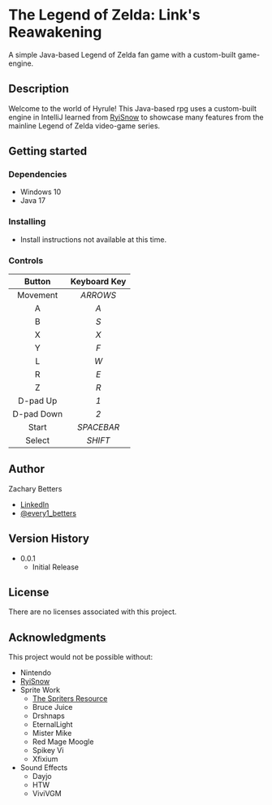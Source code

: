# The Legend of Zelda: Link's Reawakening

A simple Java-based Legend of Zelda fan game with a custom-built game-engine.

## Description

Welcome to the world of Hyrule!
This Java-based rpg uses a custom-built engine in IntelliJ learned from [RyiSnow](https://www.youtube.com/@RyiSnow) to showcase many features from the mainline Legend of Zelda video-game series. 

## Getting started

### Dependencies

* Windows 10
* Java 17

### Installing

* Install instructions not available at this time.

### Controls

| Button | Keyboard Key |
| :---: | :---: |
| Movement | *ARROWS* |
| A | *A* |
| B | *S* |
| X | *X* |
| Y | *F* |
| L | *W* |
| R | *E* |
| Z | *R* |
| D-pad Up | *1* |
| D-pad Down | *2* |
| Start | *SPACEBAR* |
| Select | *SHIFT* |

## Author

Zachary Betters
* [LinkedIn](https://www.linkedin.com/in/zachary-betters-916a74116/)
* [@every1_betters](https://x.com/every1_betters)

## Version History

* 0.0.1
    * Initial Release

## License

There are no licenses associated with this project.

## Acknowledgments

This project would not be possible without:
* Nintendo
* [RyiSnow](https://www.youtube.com/@RyiSnow)
* Sprite Work
	* [The Spriters Resource](https://www.spriters-resource.com)
	* Bruce Juice
	* Drshnaps
	* EternalLight
	* Mister Mike
	* Red Mage Moogle
	* Spikey Vi
	* Xfixium
* Sound Effects
	* Dayjo
	* HTW
	* ViviVGM